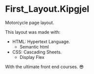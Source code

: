 # First_Layout.Kipgjel

Motorcycle page layout.

This layout was made with:

- HTML: Hypertext Language.
  - Semantic html
- CSS: Cascading Sheets.
  - Display Flex

With the ultimate front end courses. 😎
